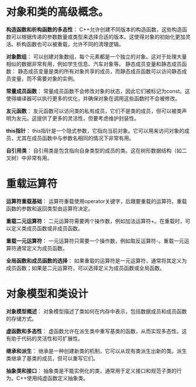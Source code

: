 # 对象和类的高级概念。
**构造函数和析构函数的多态性**： C++允许创建不同版本的构造函数，这些构造函数可以根据传递的参数数量或类型来选择合适的版本。这使得对象的初始化更加灵活。析构函数也可以被重载，允许不同的清理逻辑。

**对象数组**： 可以创建对象数组，每个元素都是一个独立的对象。这对于处理大量相似的数据非常有用，例如学生信息、汽车对象等。
静态成员变量和静态成员函数： 静态成员变量是类的所有对象共享的成员，而静态成员函数可以访问静态成员变量，而不需要对象的实例。

**常量成员函数**： 常量成员函数不会修改对象的状态，因此它们被标记为const。这使得编译器可以执行更多的优化，并确保对象在调用这些函数时不会被修改。

**友元函数**： 友元函数可以访问类的私有成员，它们不是类的成员，但可以被类声明为友元。这提供了更多的灵活性，但要考虑维护封装性。

**this指针**： this指针是一个隐式参数，它指向当前对象。它可以用来访问对象的成员，尤其在成员函数中与参数名相同的情况下非常有用。

**自引用类**： 自引用类是包含指向自身类型的成员的类。这在树形数据结构（如二叉树）中非常有用。

# 重载运算符
**运算符重载基础**： 运算符重载使用operator关键字，后跟要重载的运算符。重载函数的参数和返回类型由运算符决定。

**重载二元运算符**： 二元运算符需要两个操作数，例如加法运算符+。在重载时，可以定义类成员函数或非成员函数。

**重载一元运算符**： 一元运算符只需要一个操作数，例如取反运算符-。重载一元运算符通常定义为成员函数。

**全局函数和成员函数的选择**： 如果重载的运算符是一元运算符，通常将其定义为成员函数；如果是二元运算符，可以选择定义为成员函数或全局函数。

# 对象模型和类设计
**对象模型概述**： 对象模型描述了类如何在内存中表示，包括数据成员和成员函数的存储方式。

**虚函数和多态性**： 虚函数允许在派生类中重写基类的函数，从而实现多态性。这有助于代码的灵活性和可扩展性。

**继承和派生**： 继承是一种创建新类的机制，它可以从现有类派生出新的类。派生类继承了基类的成员，但可以重写它们。

**抽象类和接口**： 抽象类是不能实例化的类，通常用于定义接口和规范子类的行为。C++使用纯虚函数定义抽象类。

